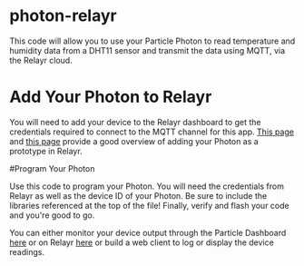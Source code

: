 # photon-relayr

This code will allow you to use your Particle Photon to read temperature and humidity data from a DHT11 sensor and transmit the data using MQTT, via the Relayr cloud.

# Add Your Photon to Relayr

You will need to add your device to the Relayr dashboard to get the credentials required to connect to the MQTT channel for this app.  [This page](https://blog.relayr.io/creating-prototypes-on-our-dashboard/) and [this page](https://github.com/relayr/relayr-photon) provide a good overview of adding your Photon as a prototype in Relayr.

#Program Your Photon

Use this code to program your Photon.  You will need the credentials from Relayr as well as the device ID of your Photon.  Be sure to include the libraries referenced at the top of the file!  Finally, verify and flash your code and you're good to go.

You can either monitor your device output through the Particle Dashboard [here](https://dashboard.particle.io/user/logs) or on Relayr [here](https://developer.relayr.io/dashboard/devices) or build a web client to log or display the device readings.
